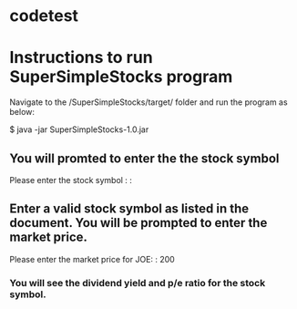 # codetest
# Instructions to run SuperSimpleStocks program
Navigate to the /SuperSimpleStocks/target/ folder and run the program as below:

 $ java -jar SuperSimpleStocks-1.0.jar

## You will promted to enter the the stock symbol

Please enter the stock symbol : :

## Enter a valid stock symbol as listed in the document. You will be prompted to enter the market price.

Please enter the market price for JOE: : 200

### You will see the dividend yield and p/e ratio for the stock symbol.
